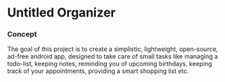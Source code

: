 # Untitled Organizer

### Concept
The goal of this project is to create a simplistic, lightweight, open-source, ad-free android app, designed to take care of small tasks like managing a todo-list, keeping notes,  reminding you of upcoming birthdays, keeping track of your appointments, providing a smart shopping list etc.
